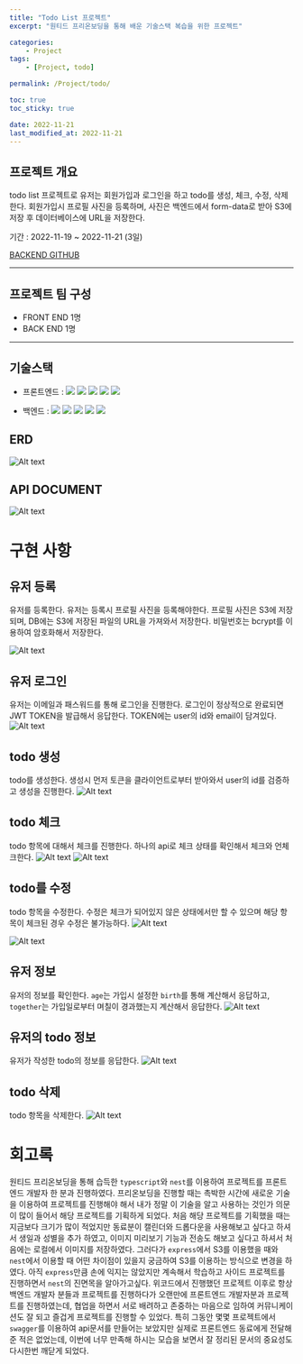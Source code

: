 ```yaml
---
title: "Todo List 프로젝트"
excerpt: "원티드 프리온보딩을 통해 배운 기술스택 복습을 위한 프로젝트"

categories:
    - Project
tags:
    - [Project, todo]

permalink: /Project/todo/

toc: true
toc_sticky: true

date: 2022-11-21
last_modified_at: 2022-11-21
---
```


## 프로젝트 개요
todo list 프로젝트로 유저는 회원가입과 로그인을 하고 todo를 생성, 체크, 수정, 삭제한다. 회원가입시 프로필 사진을 등록하며, 사진은 백엔드에서 form-data로 받아 S3에 저장 후 데이터베이스에 URL을 저장한다.

기간 : 2022-11-19 ~ 2022-11-21 (3일)

<!-- [FRONTEND GITHUB]() -->

[BACKEND GITHUB](https://github.com/sw1104/todo-server-api.git)

---

## 프로젝트 팀 구성

-   FRONT END 1명
-   BACK END 1명

---

## 기술스택

-   프론트엔드 :
    <img src="https://img.shields.io/badge/TypeScript-3178C6?style=flat-square&logo=TypeScript&logoColor=white"/></a> <img src="https://img.shields.io/badge/React.js-58c3cc?style=flat-square&logo=React&logoColor=white"/> <img src="https://img.shields.io/badge/ReactQuery-FF4154?style=flat-square&logo=ReactQuery&logoColor=white"/></a> <img src="https://img.shields.io/badge/recoil-1C1E21?style=flat-square&logo=recoil&logoColor=white"/></a> <img src="https://img.shields.io/badge/toast-515CE6?style=flat-square&logo=toast&logoColor=white"/></a>

-   백엔드 : 
    <img src="https://img.shields.io/badge/TypeScript-3178C6?style=flat-square&logo=TypeScript&logoColor=white"/></a> <img src="https://img.shields.io/badge/NestJs-E0234E?style=flat-square&logo=NestJs&logoColor=white"/></a> <img src="https://img.shields.io/badge/Mysql-E6B91E?style=flat-square&logo=MySql&logoColor=white"/></a> <img src="https://img.shields.io/badge/TypeOrm-262627?style=flat-square&logo=TypeOrm&logoColor=white"/></a> <img src="https://img.shields.io/badge/AmazonS3-569A31?style=flat-square&logo=AmazonS3&logoColor=white"/></a>

## ERD
![Alt text](../../assets/images/posts_img/Project/2022-11-21-todo.png)

## API DOCUMENT
![Alt text](../../assets/images/posts_img/Project/2022-11-21-todo1.png)

# 구현 사항
## 유저 등록
유저를 등록한다. 유저는 등록시 프로필 사진을 등록해야한다. 프로필 사진은 S3에 저장되며, DB에는 S3에 저장된 파일의 URL을 가져와서 저장한다. 비밀번호는 bcrypt를 이용하여 암호화해서 저장한다.

![Alt text](../../assets/images/posts_img/Project/2022-11-21-todo2.png)


## 유저 로그인
유저는 이메일과 패스워드를 통해 로그인을 진행한다. 로그인이 정상적으로 완료되면 JWT TOKEN을 발급해서 응답한다. TOKEN에는 user의 id와 email이 담겨있다.
![Alt text](../../assets/images/posts_img/Project/2022-11-21-todo3.png)


## todo 생성
todo를 생성한다. 생성시 먼저 토큰을 클라이언트로부터 받아와서 user의 id를 검증하고 생성을 진행한다.
![Alt text](../../assets/images/posts_img/Project/2022-11-21-todo4.png)

## todo 체크
todo 항목에 대해서 체크를 진행한다. 하나의 api로 체크 상태를 확인해서 체크와 언체크한다. 
![Alt text](../../assets/images/posts_img/Project/2022-11-21-todo5.png)
![Alt text](../../assets/images/posts_img/Project/2022-11-21-todo6.png)

## todo를 수정
todo 항목을 수정한다. 수정은 체크가 되어있지 않은 상태에서만 할 수 있으며 해당 항목이 체크된 경우 수정은 불가능하다.
![Alt text](../../assets/images/posts_img/Project/2022-11-21-todo8.png)

![Alt text](../../assets/images/posts_img/Project/2022-11-21-todo9.png)

## 유저 정보
유저의 정보를 확인한다. `age`는 가입시 설정한 `birth`를 통해 계산해서 응답하고, `together`는 가입일로부터 며칠이 경과했는지 계산해서 응답한다.
![Alt text](../../assets/images/posts_img/Project/2022-11-21-todo10.png)


## 유저의 todo 정보
유저가 작성한 todo의 정보를 응답한다.
![Alt text](../../assets/images/posts_img/Project/2022-11-21-todo7.png)

## todo 삭제
todo 항목을 삭제한다. 
![Alt text](../../assets/images/posts_img/Project/2022-11-21-todo11.png)

# 회고록
원티드 프리온보딩을 통해 습득한 `typescript`와 `nest`를 이용하여 프로젝트를 프론트엔드 개발자 한 분과 진행하였다. 프리온보딩을 진행할 때는 촉박한 시간에 새로운 기술을 이용하여 프로젝트를 진행해야 해서 내가 정말 이 기술을 알고 사용하는 것인가 의문이 많이 들어서 해당 프로젝트를 기획하게 되었다. 처음 해당 프로젝트를 기획했을 때는 지금보다 크기가 많이 적었지만 동료분이 캘린더와 드롭다운을 사용해보고 싶다고 하셔서 생일과 성별을 추가 하였고, 이미지 미리보기 기능과 전송도 해보고 싶다고 하셔서 처음에는 로컬에서 이미지를 저장하였다. 그러다가 `express`에서 S3를 이용했을 때와 `nest`에서 이용할 때 어떤 차이점이 있을지 궁금하여 S3를 이용하는 방식으로 변경을 하였다. 아직 `express`만큼 손에 익지는 않았지만 계속해서 학습하고 사이드 프로젝트를 진행하면서 `nest`의 진면목을 알아가고싶다. 위코드에서 진행했던 프로젝트 이후로 항상 백엔드 개발자 분들과 프로젝트를 진행하다가 오랜만에 프론트엔드 개발자분과 프로젝트를 진행하였는데, 협업을 하면서 서로 배려하고 존중하는 마음으로 임하여 커뮤니케이션도 잘 되고 즐겁게 프로젝트를 진행할 수 있었다. 특히 그동안 몇몇 프로젝트에서 `swagger`를 이용하여 api문서를 만들어는 보았지만 실제로 프론트엔드 동료에게 전달해준 적은 없었는데, 이번에 너무 만족해 하시는 모습을 보면서 잘 정리된 문서의 중요성도 다시한번 깨닫게 되었다.